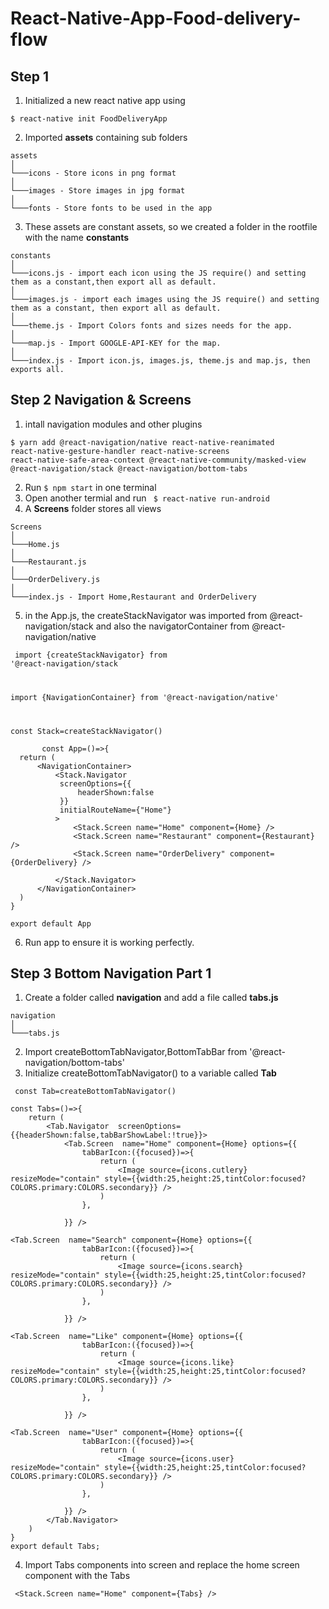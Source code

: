 # React-Native-App-Food-delivery-flow

## Step 1
1. Initialized a new react native app using 

<code>$ react-native init FoodDeliveryApp</code>

2. Imported **assets** containing sub folders

```
assets
│   
└───icons - Store icons in png format
│   
└───images - Store images in jpg format
│ 
└───fonts - Store fonts to be used in the app
```
3. These assets are constant assets, so we created a folder in the rootfile with the name **constants**

```
constants
│   
└───icons.js - import each icon using the JS require() and setting them as a constant,then export all as default.
│   
└───images.js - import each images using the JS require() and setting them as a constant, then export all as default.
│ 
└───theme.js - Import Colors fonts and sizes needs for the app.
│ 
└───map.js - Import GOOGLE-API-KEY for the map.
│ 
└───index.js - Import icon.js, images.js, theme.js and map.js, then exports all.
```


## Step 2 Navigation & Screens

1. intall navigation modules and other plugins

<code>$ yarn add @react-navigation/native react-native-reanimated react-native-gesture-handler react-native-screens react-native-safe-area-context @react-native-community/masked-view @react-navigation/stack @react-navigation/bottom-tabs </code>


2. Run <code>$ npm start</code> in one terminal
3. Open another termial and run <code> $ react-native run-android </code>
4. A **Screens** folder stores all views

```
Screens
│   
└───Home.js
│   
└───Restaurant.js
│ 
└───OrderDelivery.js
│ 
└───index.js - Import Home,Restaurant and OrderDelivery
```

5. in the App.js, the createStackNavigator was imported from @react-navigation/stack and also the navigatorContainer from @react-navigation/native

<code> import {createStackNavigator} from '@react-navigation/stack
  
  import {NavigationContainer} from '@react-navigation/native'
  
  const Stack=createStackNavigator()
</code>

 

  ```
         const App=()=>{
    return (
        <NavigationContainer>
            <Stack.Navigator
             screenOptions={{
                 headerShown:false
             }}
             initialRouteName={"Home"}
            >
                <Stack.Screen name="Home" component={Home} />
                <Stack.Screen name="Restaurant" component={Restaurant} />
                <Stack.Screen name="OrderDelivery" component={OrderDelivery} />
                
            </Stack.Navigator>
        </NavigationContainer>
    )
}

export default App
```

6. Run app to ensure it is working perfectly.


## Step 3 Bottom Navigation Part 1

1. Create a folder called **navigation** and add a file called **tabs.js**

```
navigation
│   
└───tabs.js
```
2. Import createBottomTabNavigator,BottomTabBar from '@react-navigation/bottom-tabs'
3. Initialize createBottomTabNavigator() to a variable called **Tab**

<code> const Tab=createBottomTabNavigator() </code>

```
const Tabs=()=>{
    return (
        <Tab.Navigator  screenOptions={{headerShown:false,tabBarShowLabel:!true}}>
            <Tab.Screen  name="Home" component={Home} options={{
                tabBarIcon:({focused})=>{
                    return (
                        <Image source={icons.cutlery} resizeMode="contain" style={{width:25,height:25,tintColor:focused?COLORS.primary:COLORS.secondary}} />
                    )
                },
                
            }} />

<Tab.Screen  name="Search" component={Home} options={{
                tabBarIcon:({focused})=>{
                    return (
                        <Image source={icons.search} resizeMode="contain" style={{width:25,height:25,tintColor:focused?COLORS.primary:COLORS.secondary}} />
                    )
                },
                
            }} />

<Tab.Screen  name="Like" component={Home} options={{
                tabBarIcon:({focused})=>{
                    return (
                        <Image source={icons.like} resizeMode="contain" style={{width:25,height:25,tintColor:focused?COLORS.primary:COLORS.secondary}} />
                    )
                },
                
            }} />

<Tab.Screen  name="User" component={Home} options={{
                tabBarIcon:({focused})=>{
                    return (
                        <Image source={icons.user} resizeMode="contain" style={{width:25,height:25,tintColor:focused?COLORS.primary:COLORS.secondary}} />
                    )
                },
                
            }} />
        </Tab.Navigator>
    )
}
export default Tabs;
```
4. Import Tabs components into screen and replace the home screen component with the Tabs

```
 <Stack.Screen name="Home" component={Tabs} />
 ```
